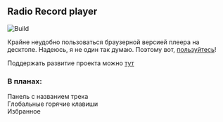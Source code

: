 ## Radio Record player

![Build](https://github.com/s366315/Radio-Record-macos/actions/workflows/build.yml/badge.svg)

Крайне неудобно пользоваться браузерной версией плеера на десктопе. Надеюсь, я не один так думаю. Поэтому вот, [пользуйтесь](https://github.com/s366315/Radio-Record-macos/releases/tag/1.0.1)!

Поддержать развитие проекта можно [тут](https://pay.cloudtips.ru/p/3bd816e2)

### В планах:
Панель с названием трека\
Глобальные горячие клавиши\
Избранное

